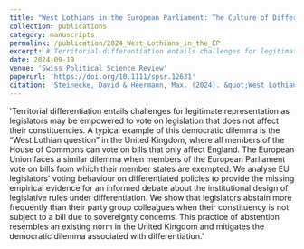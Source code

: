 ```yaml
---
title: "West Lothians in the European Parliament: The Culture of Differentiated Integration"
collection: publications
category: manuscripts
permalink: /publication/2024_West_Lothians_in_the_EP
excerpt: #'Territorial differentiation entails challenges for legitimate representation as legislators may be empowered to vote on legislation that does not affect their constituencies. A typical example of this democratic dilemma is the “West Lothian question” in the United Kingdom, where all members of the House of Commons can vote on bills that only affect England. The European Union faces a similar dilemma when members of the European Parliament vote on bills from which their member states are exempted. We analyse EU legislators' voting behaviour on differentiated policies to provide the missing empirical evidence for an informed debate about the institutional design of legislative rules under differentiation. We show that legislators abstain more frequently than their party group colleagues when their constituency is not subject to a bill due to sovereignty concerns. This practice of abstention resembles an existing norm in the United Kingdom and mitigates the democratic dilemma associated with differentiation.'
date: 2024-09-19
venue: 'Swiss Political Science Review'
paperurl: 'https://doi.org/10.1111/spsr.12631'
citation: 'Steinecke, David & Heermann, Max. (2024). &quot;West Lothians in the European Parliament: The Culture of Differentiated Integration.&quot; <i>Swiss Political Science Review</i>.'
---
```


'Territorial differentiation entails challenges for legitimate representation as legislators may be empowered to vote on legislation that does not affect their constituencies. A typical example of this democratic dilemma is the “West Lothian question” in the United Kingdom, where all members of the House of Commons can vote on bills that only affect England. The European Union faces a similar dilemma when members of the European Parliament vote on bills from which their member states are exempted. We analyse EU legislators' voting behaviour on differentiated policies to provide the missing empirical evidence for an informed debate about the institutional design of legislative rules under differentiation. We show that legislators abstain more frequently than their party group colleagues when their constituency is not subject to a bill due to sovereignty concerns. This practice of abstention resembles an existing norm in the United Kingdom and mitigates the democratic dilemma associated with differentiation.'
